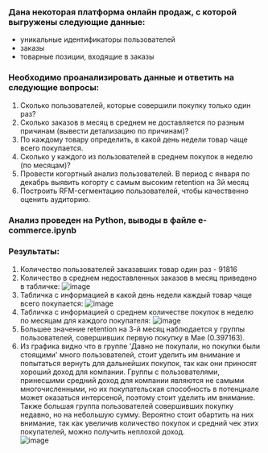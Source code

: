 ### Дана некоторая платформа онлайн продаж, с которой выгружены следующие данные:
 * уникальные идентификаторы пользователей
 * заказы
 * товарные позиции, входящие в заказы
 
### Необходимо проанализировать данные и ответить на следующие вопросы:
1. Сколько пользователей, которые совершили покупку только один раз?
2. Сколько заказов в месяц в среднем не доставляется по разным причинам (вывести детализацию по причинам)? 
3. По каждому товару определить, в какой день недели товар чаще всего покупается. 
4. Сколько у каждого из пользователей в среднем покупок в неделю (по месяцам)?
5. Провести когортный анализ пользователей. В период с января по декабрь выявить когорту с самым высоким retention на 3й месяц
6. Построить RFM-сегментацию пользователей, чтобы качественно оценить аудиторию.

### Анализ проведен на Python, выводы в файле e-commerce.ipynb

### Результаты:
1. Количество пользователей заказавших товар один раз - 91816
2. Количество в среднем недоставленных заказов в месяц приведено в табличке: 
![image](https://github.com/sersh13/E-commerce/assets/159818742/000ee70c-77f2-4336-b83a-a86c03dad253)
3. Табличка с информацией в какой день недели каждый товар чаще всего покупается: 
![image](https://github.com/sersh13/E-commerce/assets/159818742/985a4c4c-cdd8-4f44-93fa-f19768f1c8dd)
4. Табличка с информацией о среднем количестве покупок в неделю по месяцам для каждого покупателя: 
![image](https://github.com/sersh13/E-commerce/assets/159818742/2e36b133-09ec-41ab-94fa-48160ba99199)
5. Большее значение retention на 3-й месяц наблюдается у группы пользователей, совершивших первую покупку в Мае (0.397163).
6. Из графика видно что в группе 'Давно не покупали, но покупки были стоящими' много пользователей, стоит уделить им внимание и попытаться вернуть для дальнейших покупок, так как они приносят хороший доход для компании. Группы с пользователями, принесшими средний доход для компании являются не самыми многочисленными, но их покупательская способность в потенциале может оказаться интерсеной, поэтому стоит уделить им внимание. Также большая группа пользователей совершивших покупку недавно, но на небольшую сумму. Вероятно стоит обартить на них внимание, так как увеличив количество покупок и средний чек этих покупателей, можно получить неплохой доход.  
![image](https://github.com/sersh13/E-commerce/assets/159818742/205aa804-af2e-4e7c-87bf-4719665a6023) 



